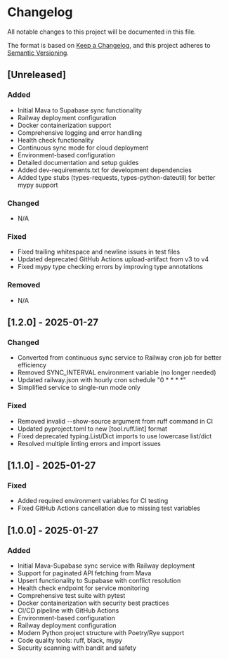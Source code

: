 # Changelog

All notable changes to this project will be documented in this file.

The format is based on [Keep a Changelog](https://keepachangelog.com/en/1.0.0/),
and this project adheres to [Semantic Versioning](https://semver.org/spec/v2.0.0.html).

## [Unreleased]

### Added
- Initial Mava to Supabase sync functionality
- Railway deployment configuration
- Docker containerization support
- Comprehensive logging and error handling
- Health check functionality
- Continuous sync mode for cloud deployment
- Environment-based configuration
- Detailed documentation and setup guides
- Added dev-requirements.txt for development dependencies
- Added type stubs (types-requests, types-python-dateutil) for better mypy support

### Changed
- N/A

### Fixed
- Fixed trailing whitespace and newline issues in test files
- Updated deprecated GitHub Actions upload-artifact from v3 to v4
- Fixed mypy type checking errors by improving type annotations

### Removed
- N/A

## [1.2.0] - 2025-01-27

### Changed
- Converted from continuous sync service to Railway cron job for better efficiency
- Removed SYNC_INTERVAL environment variable (no longer needed)
- Updated railway.json with hourly cron schedule "0 * * * *"
- Simplified service to single-run mode only

### Fixed
- Removed invalid --show-source argument from ruff command in CI
- Updated pyproject.toml to new [tool.ruff.lint] format
- Fixed deprecated typing.List/Dict imports to use lowercase list/dict
- Resolved multiple linting errors and import issues

## [1.1.0] - 2025-01-27

### Fixed
- Added required environment variables for CI testing
- Fixed GitHub Actions cancellation due to missing test variables

## [1.0.0] - 2025-01-27

### Added
- Initial Mava-Supabase sync service with Railway deployment
- Support for paginated API fetching from Mava
- Upsert functionality to Supabase with conflict resolution
- Health check endpoint for service monitoring
- Comprehensive test suite with pytest
- Docker containerization with security best practices
- CI/CD pipeline with GitHub Actions
- Environment-based configuration
- Railway deployment configuration
- Modern Python project structure with Poetry/Rye support
- Code quality tools: ruff, black, mypy
- Security scanning with bandit and safety 